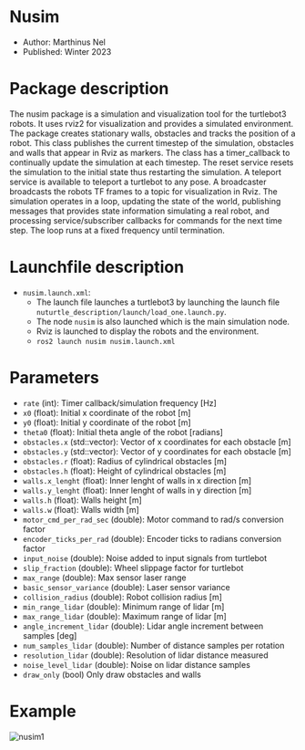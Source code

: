 # Nusim
* Author: Marthinus Nel
* Published: Winter 2023
# Package description
The nusim package is a simulation and visualization tool for the turtlebot3 robots.
It uses rviz2 for visualization and provides a simulated environment. The package
creates stationary walls, obstacles and tracks the position of a robot. This class
publishes the current timestep of the simulation, obstacles and walls that appear
in Rviz as markers. The class has a timer_callback to continually update the
simulation at each timestep. The reset service resets the simulation to the initial
state thus restarting the simulation. A teleport service is available to teleport a
turtlebot to any pose. A broadcaster broadcasts the robots TF frames to a topic for
visualization in Rviz. The simulation operates in a loop, updating the state of the
world, publishing messages that provides state information simulating a real robot,
and processing service/subscriber callbacks for commands for the next time step. The
loop runs at a fixed frequency until termination.

# Launchfile description
- `nusim.launch.xml`:
    * The launch file launches a turtlebot3 by launching the launch file
      `nuturtle_description/launch/load_one.launch.py`.
    * The node `nusim` is also launched which is the main simulation node.
    * Rviz is launched to display the robots and the environment.
    * `ros2 launch nusim nusim.launch.xml`

# Parameters
* ```rate``` (int): Timer callback/simulation frequency [Hz]
* ```x0``` (float): Initial x coordinate of the robot [m]
* ```y0``` (float): Initial y coordinate of the robot [m]
* ```theta0``` (float): Initial theta angle of the robot [radians]
* ```obstacles.x``` (std::vector<double>): Vector of x coordinates for each obstacle [m]
* ```obstacles.y``` (std::vector<double>): Vector of y coordinates for each obstacle [m]
* ```obstacles.r``` (float): Radius of cylindrical obstacles [m]
* ```obstacles.h``` (float): Height of cylindrical obstacles [m]
* ```walls.x_lenght``` (float): Inner lenght of walls in x direction [m]
* ```walls.y_lenght``` (float): Inner lenght of walls in y direction [m]
* ```walls.h``` (float): Walls height [m]
* ```walls.w``` (float): Walls width [m]
* ```motor_cmd_per_rad_sec``` (double): Motor command to rad/s conversion factor
* ```encoder_ticks_per_rad``` (double): Encoder ticks to radians conversion factor
* ```input_noise``` (double): Noise added to input signals from turtlebot
* ```slip_fraction``` (double): Wheel slippage factor for turtlebot
* ```max_range``` (double): Max sensor laser range
* ```basic_sensor_variance``` (double): Laser sensor variance
* ```collision_radius``` (double): Robot collision radius [m]
* ```min_range_lidar``` (double): Minimum range of lidar [m]
* ```max_range_lidar``` (double): Maximum range of lidar [m]
* ```angle_increment_lidar``` (double): Lidar angle increment between samples [deg]
* ```num_samples_lidar``` (double): Number of distance samples per rotation
* ```resolution_lidar``` (double): Resolution of lidar distance measured
* ```noise_level_lidar``` (double): Noise on lidar distance samples
* ```draw_only``` (bool) Only draw obstacles and walls

# Example

![nusim1](https://user-images.githubusercontent.com/60977336/213889349-1d9f9921-aff3-4881-8608-860486bf1bc1.png)
